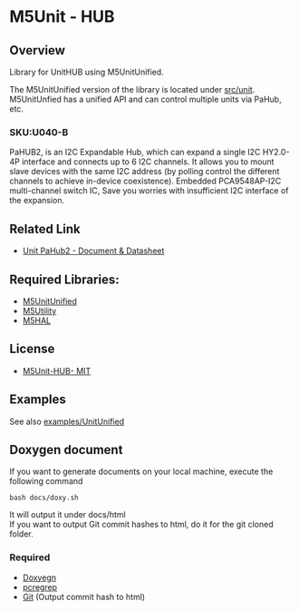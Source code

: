 # M5Unit - HUB

## Overview

Library for UnitHUB using M5UnitUnified.  

The M5UnitUnified version of the library is located under [src/unit](src/unit).  
M5UnitUnfied has a unified API and can control multiple units via PaHub, etc.

### SKU:U040-B

PaHUB2, is an I2C Expandable Hub, which can expand a single I2C HY2.0-4P interface and connects up to 6 I2C channels. It allows you to mount slave devices with the same I2C address (by polling control the different channels to achieve in-device coexistence). Embedded PCA9548AP-I2C multi-channel switch IC, Save you worries with insufficient I2C interface of the expansion.

## Related Link

- [Unit PaHub2 - Document & Datasheet](https://docs.m5stack.com/en/unit/pahub2)


## Required Libraries:

- [M5UnitUnified](https://github.com/m5stack/M5UnitUnified)
- [M5Utility](https://github.com/m5stack/M5Utility)
- [M5HAL](https://github.com/m5stack/M5HAL)

## License

- [M5Unit-HUB- MIT](LICENSE)


## Examples
See also [examples/UnitUnified](examples/UnitUnified)

## Doxygen document
If you want to generate documents on your local machine, execute the following command

```
bash docs/doxy.sh
```

It will output it under docs/html  
If you want to output Git commit hashes to html, do it for the git cloned folder.

### Required
- [Doxyegn](https://www.doxygen.nl/)
- [pcregrep](https://formulae.brew.sh/formula/pcre2)
- [Git](https://git-scm.com/) (Output commit hash to html)

